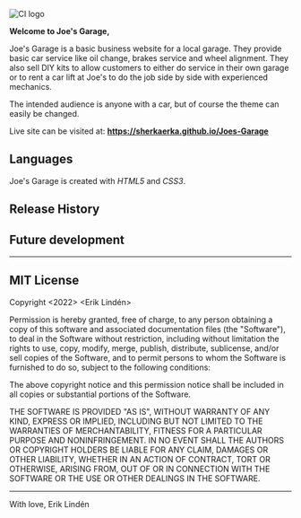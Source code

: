 ![CI logo](https://codeinstitute.s3.amazonaws.com/fullstack/ci_logo_small.png)

**Welcome to Joe's Garage,**

Joe's Garage is a basic business website for a local garage. They provide basic car service like oil change, brakes service and wheel alignment. They also sell DIY kits to allow customers to either do service in their own garage or to rent a car lift at Joe's to do the job side by side with experienced mechanics.

The intended audience is anyone with a car, but of course the theme can easily be changed.

Live site can be visited at: **https://sherkaerka.github.io/Joes-Garage**

## Languages

Joe's Garage is created with *HTML5* and *CSS3*.


## Release History


## Future development

------
## MIT License

Copyright <2022> <Erik Lindén>

Permission is hereby granted, free of charge, to any person obtaining a copy of this software and associated documentation files (the "Software"), to deal in the Software without restriction, including without limitation the rights to use, copy, modify, merge, publish, distribute, sublicense, and/or sell copies of the Software, and to permit persons to whom the Software is furnished to do so, subject to the following conditions:

The above copyright notice and this permission notice shall be included in all copies or substantial portions of the Software.

THE SOFTWARE IS PROVIDED "AS IS", WITHOUT WARRANTY OF ANY KIND, EXPRESS OR IMPLIED, INCLUDING BUT NOT LIMITED TO THE WARRANTIES OF MERCHANTABILITY, FITNESS FOR A PARTICULAR PURPOSE AND NONINFRINGEMENT. IN NO EVENT SHALL THE AUTHORS OR COPYRIGHT HOLDERS BE LIABLE FOR ANY CLAIM, DAMAGES OR OTHER LIABILITY, WHETHER IN AN ACTION OF CONTRACT, TORT OR OTHERWISE, ARISING FROM, OUT OF OR IN CONNECTION WITH THE SOFTWARE OR THE USE OR OTHER DEALINGS IN THE SOFTWARE.

------

With love,
Erik Lindén